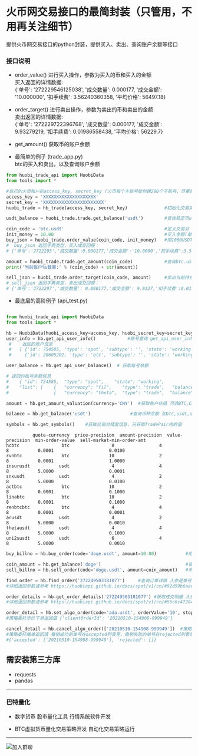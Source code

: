# 火币网交易接口的最简封装（只管用，不用再关注细节）
提供火币网交易接口的python封装，提供买入、卖出、查询账户余额等接口

### 接口说明
* order_value() 进行买入操作，参数为买入的币和买入的金额  
买入返回的详情数据:  
{'单号': '272229546125038', '成交数量': 0.000177, '成交金额': '10.000000', '扣手续费': 3.56240360358, '平均价格': 56497.18}
* order_target() 进行卖出操作，参数为卖出的币和卖出的金额  
卖出返回的详情数据:  
{'单号': '272229722396768', '成交数量': 0.000177, '成交金额': 9.93279219, '扣手续费': 0.01986558438, '平均价格': 56229.7}
* get_amount() 获取币的账户余额

* 最简单的例子 (trade_app.py)  
  btc的买入和卖出，以及查询账户余额

```python
from huobi_trade_api import HuobiData
from tools import *

#自己的火币账户的access_key, secret_key (火币每个主账号能创建200个子账号，尽量使用子账号操作,防范风险)
access_key = 'XXXXXXXXXXXXXXXXXXXX'
secret_key = 'XXXXXXXXXXXXXXXXXXXXXXX'
huobi_trade = hb_trade(access_key, secret_key)              #初始化交易类

usdt_balance = huobi_trade.trade.get_balance('usdt')        #查询稳定币usdt的余额

coin_code = 'btc.usdt'                                      #定义交易对 
init_money = 10.00                                          #买入金额(单位:usdt)
buy_json = huobi_trade.order_value(coin_code, init_money)   #用1000USDT 买入btc
#  buy_json 返回字典类型，买入成交回报：
# {'单号':'2722295','成交数量':0.000177,'成交金额':'10.0000','扣手续费':3.562403,'平均价格':56497.18}

amount = huobi_trade.trade.get_amount(coin_code)            #查询btc.usdt交易对的数量,有精度控制
print('当前账户%s数量:' % (coin_code) + str(amount))

sell_json = huobi_trade.order_target(coin_code, amount)     #卖出当前持仓所有btc
# sell_json 返回字典类型，卖出成交回报：
# {'单号':'2722297','成交数量': 0.000177,'成交金额': 9.9327,'扣手续费':0.019865,'平均价格': 56229.7}

```



* 最底层的高阶例子 (api_test.py)  
```python

from huobi_trade_api import HuobiData
from tools import *

hb = HuobiData(huobi_access_key=access_key, huobi_secret_key=secret_key)
user_info = hb.get_api_user_info()            #账号查询 get_api_user_info
 #    返回的账户信息
 #   [ {'id': 754585, 'type': 'spot', 'subtype': '', 'state': 'working'}, 
 #     {'id': 20605202, 'type': 'otc', 'subtype': '', 'state': 'working'}  ]
```

```python
user_balance = hb.get_api_user_balance()  # 获取账号余额

# 返回的账号余额信息
#    { "id": 754585,  "type": "spot",    "state": "working",
#    "list": [    {   "currency": "fil",    "type": "trade",   "balance": "0.608150192"     },
#                 {   "currency": "theta",  "type": "trade",  "balance": "0.308798576"     } ]}
```

```python
amount = hb.get_amount_valuation(currency='CNY')  #获取账户估值 可选BTC,CNY,USD
```

```python
balance = hb.get_balance('usdt')               #查询币种余额 如btc,usdt,doge
```

```python
symbols = hb.get_symbols()    #获取交易对精度信息，只获取TradePair内的值
```

```
          quote-currency  price-precision  amount-precision  value-precision  min-order-value  sell-market-min-order-amt
hcbtc                btc                8                 4                8           0.0001                     0.0100
rvnbtc               btc               10                 2                8           0.0001                     1.0000
insurusdt           usdt                4                 4                8           5.0000                     0.0001
snxusdt             usdt                4                 2                8           5.0000                     0.0100
actbtc               btc               10                 2                8           0.0001                     0.1000
linabtc              btc               10                 2                8           0.0001                     0.1000
renbtcbtc            btc                4                 4                8           0.0001                     0.0001
arusdt              usdt                4                 2                8           5.0000                     0.0010
thetausdt           usdt                4                 4                8           5.0000                     0.1000
uni2susdt           usdt                6                 4                8           5.0000                     0.0010
```

```python 
buy_billno = hb.buy_order(code='doge.usdt', amount=10.00)           #用usdt市价买入币doge
```

```python 
coin_amount = hb.get_balance('doge')                                #查询出doge的余额  
sell_billno = hb.sell_order(code='doge.usdt', amount=coin_amount)   #市价卖出doge币
```

```python
find_order = hb.find_order('272249503181077')     #查询订单详情 入参是单号
#详细返回参数请参考 https://huobiapi.github.io/docs/spot/v1/cn/#92d59b6aad
```

```python
order_details = hb.get_order_details('272249503181077') #获取成交明细 入参是单号
#详细返回参数请参考 https://huobiapi.github.io/docs/spot/v1/cn/#56c6c47284 
```

```python
order_detail = hb.set_algo_order(code='ada.usdt', orderValue='10', stopPrice='1.5') #策略委托市价下单
#策略委托市价下单返回值 {'clientOrderId': '20210510-154908-999949'}
```

```python
cancel_detail = hb.cancel_algo_order(['20210510-154908-999949'])  #策略委托撤单
#策略委托撤单返回值 撤销成功的单号在accepted列表里，撤销失败的单号在rejected列表里
#{'accepted': ['20210510-154908-999949'], 'rejected': []}
```

## 需安装第三方库
* requests
* pandas
 

----------------------------------------------------
### 巴特量化
* 数字货币 股市量化工具 行情系统软件开发

* BTC虚拟货币量化交易策略开发 自动化交易策略运行

----------------------------------------------------

![加入群聊](https://github.com/mpquant/huobi_intf/blob/main/img/qrcode.png) 

